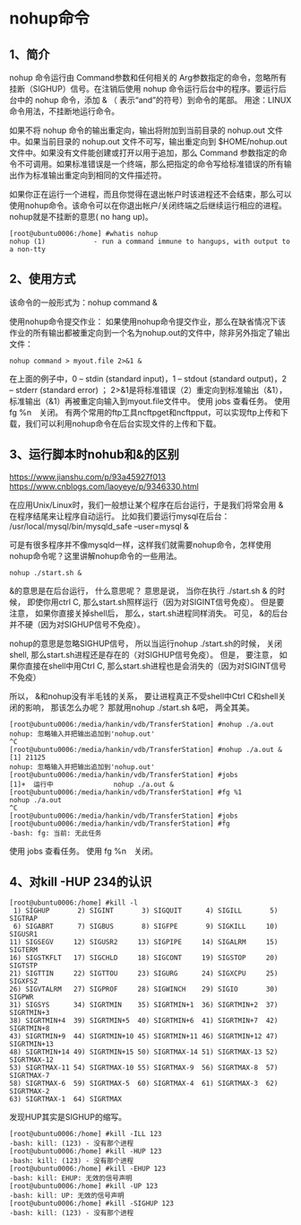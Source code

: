 # nohup命令

## 1、简介
nohup 命令运行由 Command参数和任何相关的 Arg参数指定的命令，忽略所有挂断（SIGHUP）信号。在注销后使用 nohup 命令运行后台中的程序。要运行后台中的 nohup 命令，添加 & （ 表示“and”的符号）到命令的尾部。
用途：LINUX命令用法，不挂断地运行命令。

如果不将 nohup 命令的输出重定向，输出将附加到当前目录的 nohup.out 文件中。如果当前目录的 nohup.out 文件不可写，输出重定向到 $HOME/nohup.out 文件中。如果没有文件能创建或打开以用于追加，那么 Command 参数指定的命令不可调用。如果标准错误是一个终端，那么把指定的命令写给标准错误的所有输出作为标准输出重定向到相同的文件描述符。

如果你正在运行一个进程，而且你觉得在退出帐户时该进程还不会结束，那么可以使用nohup命令。该命令可以在你退出帐户/关闭终端之后继续运行相应的进程。nohup就是不挂断的意思( no hang up)。

```
[root@ubuntu0006:/home] #whatis nohup
nohup (1)            - run a command immune to hangups, with output to a non-tty
```

## 2、使用方式
该命令的一般形式为：nohup command &

使用nohup命令提交作业：
如果使用nohup命令提交作业，那么在缺省情况下该作业的所有输出都被重定向到一个名为nohup.out的文件中，除非另外指定了输出文件：
```
nohup command > myout.file 2>&1 &
```
在上面的例子中，0 – stdin (standard input)，1 – stdout (standard output)，2 – stderr (standard error) ；
2>&1是将标准错误（2）重定向到标准输出（&1），标准输出（&1）再被重定向输入到myout.file文件中。
使用 jobs 查看任务。
使用 fg %n　关闭。
有两个常用的ftp工具ncftpget和ncftpput，可以实现ftp上传和下载，我们可以利用nohup命令在后台实现文件的上传和下载。

## 3、运行脚本时nohub和&的区别
https://www.jianshu.com/p/93a45927f013 
https://www.cnblogs.com/laoyeye/p/9346330.html 

在应用Unix/Linux时，我们一般想让某个程序在后台运行，于是我们将常会用 & 在程序结尾来让程序自动运行。
比如我们要运行mysql在后台： /usr/local/mysql/bin/mysqld_safe –user=mysql &

可是有很多程序并不像mysqld一样，这样我们就需要nohup命令，怎样使用nohup命令呢？这里讲解nohup命令的一些用法。
```
nohup ./start.sh &
```
&的意思是在后台运行， 什么意思呢？ 意思是说， 当你在执行 ./start.sh & 的时候， 即使你用ctrl C, 那么start.sh照样运行（因为对SIGINT信号免疫）。 但是要注意， 如果你直接关掉shell后， 那么，start.sh进程同样消失。 可见， &的后台并不硬（因为对SIGHUP信号不免疫）。

nohup的意思是忽略SIGHUP信号， 所以当运行nohup ./start.sh的时候， 关闭shell, 那么start.sh进程还是存在的（对SIGHUP信号免疫）。 但是， 要注意， 如果你直接在shell中用Ctrl C, 那么start.sh进程也是会消失的（因为对SIGINT信号不免疫）

所以， &和nohup没有半毛钱的关系， 要让进程真正不受shell中Ctrl C和shell关闭的影响， 那该怎么办呢？ 那就用nohup ./start.sh &吧， 两全其美。
```
[root@ubuntu0006:/media/hankin/vdb/TransferStation] #nohup ./a.out
nohup: 忽略输入并把输出追加到'nohup.out'
^C
[root@ubuntu0006:/media/hankin/vdb/TransferStation] #nohup ./a.out &
[1] 21125
nohup: 忽略输入并把输出追加到'nohup.out'
[root@ubuntu0006:/media/hankin/vdb/TransferStation] #jobs
[1]+  运行中               nohup ./a.out &
[root@ubuntu0006:/media/hankin/vdb/TransferStation] #fg %1
nohup ./a.out
^C
[root@ubuntu0006:/media/hankin/vdb/TransferStation] #jobs
[root@ubuntu0006:/media/hankin/vdb/TransferStation] #fg
-bash: fg: 当前: 无此任务
```
使用 jobs 查看任务。
使用 fg %n　关闭。

## 4、对kill -HUP 234的认识
```
[root@ubuntu0006:/home] #kill -l
 1) SIGHUP       2) SIGINT       3) SIGQUIT      4) SIGILL       5) SIGTRAP
 6) SIGABRT      7) SIGBUS       8) SIGFPE       9) SIGKILL     10) SIGUSR1
11) SIGSEGV     12) SIGUSR2     13) SIGPIPE     14) SIGALRM     15) SIGTERM
16) SIGSTKFLT   17) SIGCHLD     18) SIGCONT     19) SIGSTOP     20) SIGTSTP
21) SIGTTIN     22) SIGTTOU     23) SIGURG      24) SIGXCPU     25) SIGXFSZ
26) SIGVTALRM   27) SIGPROF     28) SIGWINCH    29) SIGIO       30) SIGPWR
31) SIGSYS      34) SIGRTMIN    35) SIGRTMIN+1  36) SIGRTMIN+2  37) SIGRTMIN+3
38) SIGRTMIN+4  39) SIGRTMIN+5  40) SIGRTMIN+6  41) SIGRTMIN+7  42) SIGRTMIN+8
43) SIGRTMIN+9  44) SIGRTMIN+10 45) SIGRTMIN+11 46) SIGRTMIN+12 47) SIGRTMIN+13
48) SIGRTMIN+14 49) SIGRTMIN+15 50) SIGRTMAX-14 51) SIGRTMAX-13 52) SIGRTMAX-12
53) SIGRTMAX-11 54) SIGRTMAX-10 55) SIGRTMAX-9  56) SIGRTMAX-8  57) SIGRTMAX-7
58) SIGRTMAX-6  59) SIGRTMAX-5  60) SIGRTMAX-4  61) SIGRTMAX-3  62) SIGRTMAX-2
63) SIGRTMAX-1  64) SIGRTMAX
```
发现HUP其实是SIGHUP的缩写。
```
[root@ubuntu0006:/home] #kill -ILL 123
-bash: kill: (123) - 没有那个进程
[root@ubuntu0006:/home] #kill -HUP 123
-bash: kill: (123) - 没有那个进程
[root@ubuntu0006:/home] #kill -EHUP 123
-bash: kill: EHUP: 无效的信号声明
[root@ubuntu0006:/home] #kill -UP 123
-bash: kill: UP: 无效的信号声明
[root@ubuntu0006:/home] #kill -SIGHUP 123
-bash: kill: (123) - 没有那个进程
```









